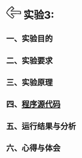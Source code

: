 # [<img style="width:40px;transform:rotate(180deg);" src="../../../assets/image/back.jpg"/>](../index.md) 实验3:

## 一、实验目的

## 二、实验要求

## 三、实验原理

## 四、[程序源代码](../../code/index.md)

## 五、运行结果与分析

## 六、心得与体会
